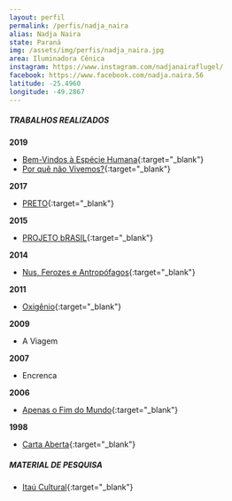 ```yaml
---
layout: perfil
permalink: /perfis/nadja_naira
alias: Nadja Naira
state: Paraná
img: /assets/img/perfis/nadja_naira.jpg
area: Iluminadora Cênica
instagram: https://www.instagram.com/nadjanairaflugel/
facebook: https://www.facebook.com/nadja.naira.56
latitude: -25.4960
longitude: -49.2867
---
```


##### **TRABALHOS REALIZADOS**

**2019**

- [Bem-Vindos à Espécie Humana](http://www.companhiabrasileira.art.br/bem-vindos-a-especie-humana/){:target="_blank"}
- [Por quê não Vivemos?](http://www.companhiabrasileira.art.br/por-que-nao-vivemos/){:target="_blank"}

**2017**

- [PRETO](http://www.companhiabrasileira.art.br/preto/){:target="_blank"}

**2015**

- [PROJETO bRASIL](http://www.companhiabrasileira.art.br/projeto-brasil){:target="_blank"}

**2014**

- [Nus, Ferozes e Antropófagos](http://www.companhiabrasileira.art.br/nus-ferozes-e-antropofagos){:target="_blank"}

**2011**

- [Oxigênio](http://www.companhiabrasileira.art.br/oxigenio-oxygen/){:target="_blank"}

**2009**

- A Viagem

**2007**

- Encrenca

**2006**

- [Apenas o Fim do Mundo](http://www.companhiabrasileira.art.br/apenas-o-fim-do-mundo){:target="_blank"}

**1998**

- [Carta Aberta](http://enciclopedia.itaucultural.org.br/evento614866/carta-aberta){:target="_blank"}

##### **MATERIAL DE PESQUISA**

- [Itaú Cultural](http://enciclopedia.itaucultural.org.br/pessoa509236/nadja-naira){:target="_blank"}
